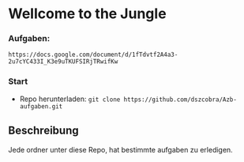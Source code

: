 # Wellcome to the Jungle

### Aufgaben:
`https://docs.google.com/document/d/1fTdvtf2A4a3-2u7cYC433I_K3e9uTKUFSIRjTRwifKw`

### Start
- Repo herunterladen: `git clone https://github.com/dszcobra/Azb-aufgaben.git`

## Beschreibung
Jede ordner unter diese Repo, hat bestimmte aufgaben zu erledigen.
